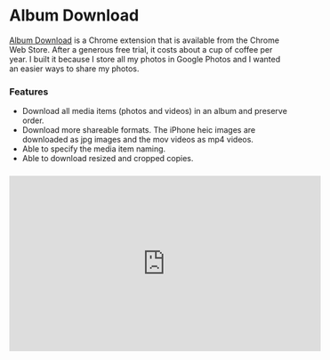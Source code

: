 # Album Download

[Album Download](https://chrome.google.com/webstore/detail/album-download/mnaphpmipihkgnfkkhdadabcfeijmhpb) is a Chrome extension that is available from the Chrome Web Store. After a generous free trial, it costs about a cup of coffee per year. I built it because I store all my photos in Google Photos and I wanted an easier ways to share my photos.

### Features
- Download all media items (photos and videos) in an album and preserve order.
- Download more shareable formats. The iPhone heic images are downloaded as jpg images and the mov videos as mp4 videos.
- Able to specify the media item naming.
- Able to download resized and cropped copies.

###
<iframe width="560" height="315" src="https://www.youtube.com/embed/8clFsgAKnjY" frameborder="0" allow="accelerometer; autoplay; encrypted-media; gyroscope; picture-in-picture" allowfullscreen></iframe>